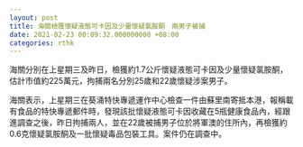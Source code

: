 ```yaml
---
layout: post
title: 海關檢獲懷疑液態可卡因及少量懷疑氯胺酮　兩男子被捕
date: 2021-02-23 00:09:32.000000000 +08:00
categories: rthk
---
```


海關分別在上星期三及昨日，檢獲約1.7公斤懷疑液態可卡因及少量懷疑氯胺酮，估計市值約225萬元，拘捕兩名分別25歲和22歲懷疑涉案男子。

海關表示，上星期三在葵涌特快專遞運作中心檢查一件由蘇里南寄抵本港，報稱載有食品的特快專遞郵件時，發現該批懷疑液態可卡因收藏在5瓶健康食品內，經跟進調查之後，昨日拘捕兩人，並在22歲被捕男子位於將軍澳的住所內，再檢獲約0.6克懷疑氯胺酮及一批懷疑毒品包裝工具。案件仍在調查中。
